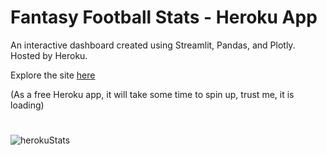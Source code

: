 # Fantasy Football Stats - Heroku App
An interactive dashboard created using Streamlit, Pandas, and Plotly. Hosted by Heroku.

Explore the site [here](https://statsfantasyfootball.herokuapp.com/) 

(As a free Heroku app, it will take some time to spin up, trust me, it is loading)
#
![herokuStats](https://user-images.githubusercontent.com/31321037/174680455-7148fc91-ee08-4eee-ad20-df5af934033f.png)
